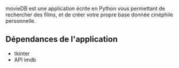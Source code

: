 <p>movieDB est une application écrite en Python vous permettant de rechercher des films, et de créer votre propre base donnée cinéphile personnelle.</p>

## Dépendances de l'application
- tkinter
- API imdb